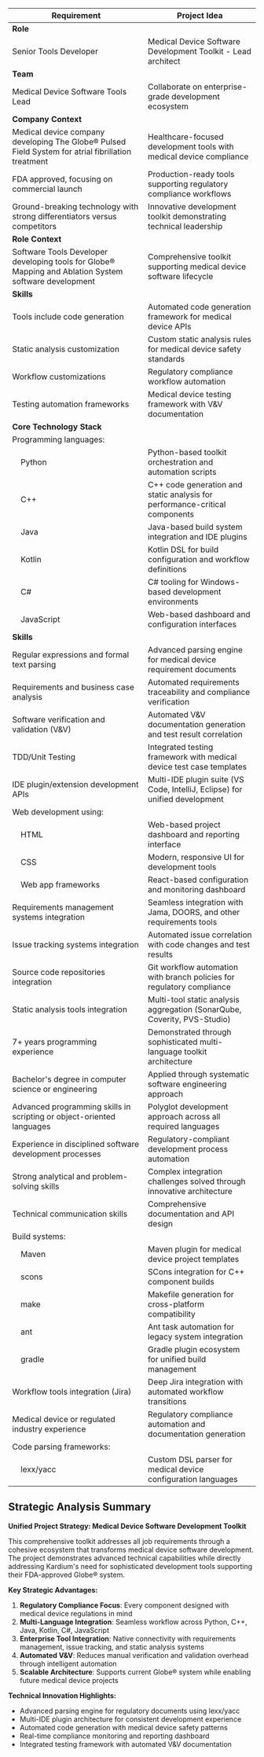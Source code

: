 | Requirement | Project Idea |
|---|---|
| **Role** | |
| Senior Tools Developer | Medical Device Software Development Toolkit - Lead architect |
| **Team** | |
| Medical Device Software Tools Lead | Collaborate on enterprise-grade development ecosystem |
| **Company Context** | |
| Medical device company developing The Globe® Pulsed Field System for atrial fibrillation treatment | Healthcare-focused development tools with medical device compliance |
| FDA approved, focusing on commercial launch | Production-ready tools supporting regulatory compliance workflows |
| Ground-breaking technology with strong differentiators versus competitors | Innovative development toolkit demonstrating technical leadership |
| **Role Context** | |
| Software Tools Developer developing tools for Globe® Mapping and Ablation System software development | Comprehensive toolkit supporting medical device software lifecycle |
| **Skills** | |
| Tools include code generation | Automated code generation framework for medical device APIs |
| Static analysis customization | Custom static analysis rules for medical device safety standards |
| Workflow customizations | Regulatory compliance workflow automation |
| Testing automation frameworks | Medical device testing framework with V&V documentation |
| **Core Technology Stack** | |
| Programming languages: | |
| &nbsp;&nbsp;&nbsp;&nbsp;Python | Python-based toolkit orchestration and automation scripts |
| &nbsp;&nbsp;&nbsp;&nbsp;C++ | C++ code generation and static analysis for performance-critical components |
| &nbsp;&nbsp;&nbsp;&nbsp;Java | Java-based build system integration and IDE plugins |
| &nbsp;&nbsp;&nbsp;&nbsp;Kotlin | Kotlin DSL for build configuration and workflow definitions |
| &nbsp;&nbsp;&nbsp;&nbsp;C# | C# tooling for Windows-based development environments |
| &nbsp;&nbsp;&nbsp;&nbsp;JavaScript | Web-based dashboard and configuration interfaces |
| **Skills** | |
| Regular expressions and formal text parsing | Advanced parsing engine for medical device requirement documents |
| Requirements and business case analysis | Automated requirements traceability and compliance verification |
| Software verification and validation (V&V) | Automated V&V documentation generation and test result correlation |
| TDD/Unit Testing | Integrated testing framework with medical device test case templates |
| IDE plugin/extension development APIs | Multi-IDE plugin suite (VS Code, IntelliJ, Eclipse) for unified development |
| Web development using: | |
| &nbsp;&nbsp;&nbsp;&nbsp;HTML | Web-based project dashboard and reporting interface |
| &nbsp;&nbsp;&nbsp;&nbsp;CSS | Modern, responsive UI for development tools |
| &nbsp;&nbsp;&nbsp;&nbsp;Web app frameworks | React-based configuration and monitoring dashboard |
| Requirements management systems integration | Seamless integration with Jama, DOORS, and other requirements tools |
| Issue tracking systems integration | Automated issue correlation with code changes and test results |
| Source code repositories integration | Git workflow automation with branch policies for regulatory compliance |
| Static analysis tools integration | Multi-tool static analysis aggregation (SonarQube, Coverity, PVS-Studio) |
| 7+ years programming experience | Demonstrated through sophisticated multi-language toolkit architecture |
| Bachelor's degree in computer science or engineering | Applied through systematic software engineering approach |
| Advanced programming skills in scripting or object-oriented languages | Polyglot development approach across all required languages |
| Experience in disciplined software development processes | Regulatory-compliant development process automation |
| Strong analytical and problem-solving skills | Complex integration challenges solved through innovative architecture |
| Technical communication skills | Comprehensive documentation and API design |
| Build systems: | |
| &nbsp;&nbsp;&nbsp;&nbsp;Maven | Maven plugin for medical device project templates |
| &nbsp;&nbsp;&nbsp;&nbsp;scons | SCons integration for C++ component builds |
| &nbsp;&nbsp;&nbsp;&nbsp;make | Makefile generation for cross-platform compatibility |
| &nbsp;&nbsp;&nbsp;&nbsp;ant | Ant task automation for legacy system integration |
| &nbsp;&nbsp;&nbsp;&nbsp;gradle | Gradle plugin ecosystem for unified build management |
| Workflow tools integration (Jira) | Deep Jira integration with automated workflow transitions |
| Medical device or regulated industry experience | Regulatory compliance automation and documentation generation |
| Code parsing frameworks: | |
| &nbsp;&nbsp;&nbsp;&nbsp;lexx/yacc | Custom DSL parser for medical device configuration languages |

## Strategic Analysis Summary

**Unified Project Strategy: Medical Device Software Development Toolkit**

This comprehensive toolkit addresses all job requirements through a cohesive ecosystem that transforms medical device software development. The project demonstrates advanced technical capabilities while directly addressing Kardium's need for sophisticated development tools supporting their FDA-approved Globe® system.

**Key Strategic Advantages:**
1. **Regulatory Compliance Focus**: Every component designed with medical device regulations in mind
2. **Multi-Language Integration**: Seamless workflow across Python, C++, Java, Kotlin, C#, JavaScript
3. **Enterprise Tool Integration**: Native connectivity with requirements management, issue tracking, and static analysis systems
4. **Automated V&V**: Reduces manual verification and validation overhead through intelligent automation
5. **Scalable Architecture**: Supports current Globe® system while enabling future medical device projects

**Technical Innovation Highlights:**
- Advanced parsing engine for regulatory documents using lexx/yacc
- Multi-IDE plugin architecture for consistent development experience
- Automated code generation with medical device safety patterns
- Real-time compliance monitoring and reporting dashboard
- Integrated testing framework with automated V&V documentation
